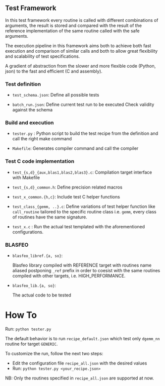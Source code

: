 ## Test Framework

In this test framework every routine is called with different
combinations of arguments,
the result is stored and compared with the result of the reference
implementation of the same routine called with the safe arguments.

The execution pipeline in this framework aims both to
achieve both fast execution and comparison of similar calls and both to
allow great flexibility and scalability of test specifications.

A gradient of abstraction from the slower and more
flexible code (Python, json) to the fast and efficient (C and assembly).

### Test definition

- `test_schema.json`:
	Define all possible tests

- `batch_run.json`:
	Define current test run to be executed
	Check validity against the schema

### Build and execution

- `tester.py` :
	Python script to build the test recipe from the definition and call the right make
	command

- `Makefile`:
	Generates compiler command and call the compiler

### Test C code implementation

- `test_{s,d}_{aux,blas1,blas2,blas3}.c`:
	Compilation target interface with Makefile

- `test_{s,d}_common.h`:
	Define precision related macros

- `test_x_common.{h,c}`:
	Include test C helper functions

- `test_class_{gemm, ..}.c`:
	Define variations of test helper function like `call_routine`
	tailored to the specific routine class i.e. `gemm`,
	every class of routines have the same signature.

- `test_x.c` :
	Run the actual test templated with the aforementioned configurations.


### BLASFEO

- `blasfeo_libref.{a, so}`:

	Blasfeo library compiled with REFERENCE target with routines name aliased
	postponing `_ref` prefix in order to coesist with the same routines
	compiled with other targets, i.e. HIGH_PERFORMANCE.

- `blasfeo_lib.{a, so}`:

	The actual code to be tested


# How To

Run: `python tester.py`

The default behavior is to run `recipe_default.json`
which test only `dgemm_nn` routine for target `GENERIC`.

To customize the run, follow the next two steps:
- Edit the configuration file `recipe_all.json` with the desired values
- Run: `python tester.py <your_recipe.json>`

NB: Only the routines specified in `recipe_all.json` are supported at
now.
